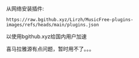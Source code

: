 从网络安装插件:

```
https://raw.bgithub.xyz/Lirzh/MusicFree-plugins-images/refs/heads/main/plugins.json
```

以使用bgithub.xyz给国内用户加速

喜马拉雅源有点问题，暂时用不了。。。
